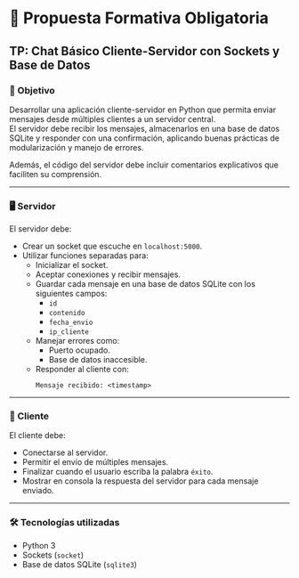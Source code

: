 
# 💬 Propuesta Formativa Obligatoria  
## TP: Chat Básico Cliente-Servidor con Sockets y Base de Datos

### 🎯 Objetivo

Desarrollar una aplicación cliente-servidor en Python que permita enviar mensajes desde múltiples clientes a un servidor central.  
El servidor debe recibir los mensajes, almacenarlos en una base de datos SQLite y responder con una confirmación, aplicando buenas prácticas de modularización y manejo de errores.

Además, el código del servidor debe incluir comentarios explicativos que faciliten su comprensión.

---

### 🖥️ Servidor

El servidor debe:

- Crear un socket que escuche en `localhost:5000`.
- Utilizar funciones separadas para:
  - Inicializar el socket.
  - Aceptar conexiones y recibir mensajes.
  - Guardar cada mensaje en una base de datos SQLite con los siguientes campos:
    - `id`
    - `contenido`
    - `fecha_envio`
    - `ip_cliente`
  - Manejar errores como:
    - Puerto ocupado.
    - Base de datos inaccesible.
  - Responder al cliente con:  
    ```
    Mensaje recibido: <timestamp>
    ```

---

### 👤 Cliente

El cliente debe:

- Conectarse al servidor.
- Permitir el envío de múltiples mensajes.
- Finalizar cuando el usuario escriba la palabra `éxito`.
- Mostrar en consola la respuesta del servidor para cada mensaje enviado.

---

### 🛠️ Tecnologías utilizadas

- Python 3
- Sockets (`socket`)
- Base de datos SQLite (`sqlite3`)
